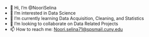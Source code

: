 - 👋 Hi, I’m @NooriSelina
- 👀 I’m interested in Data Science
- 🌱 I’m currently learning Data Acquisition, Cleaning, and Statistics
- 💞️ I’m looking to collaborate on Data Related Projects
- 📫 How to reach me: Noori.selina71@spsmail.cuny.edu

<!---
NooriSelina/NooriSelina is a ✨ special ✨ repository because its `README.md` (this file) appears on your GitHub profile.
You can click the Preview link to take a look at your changes.
--->
